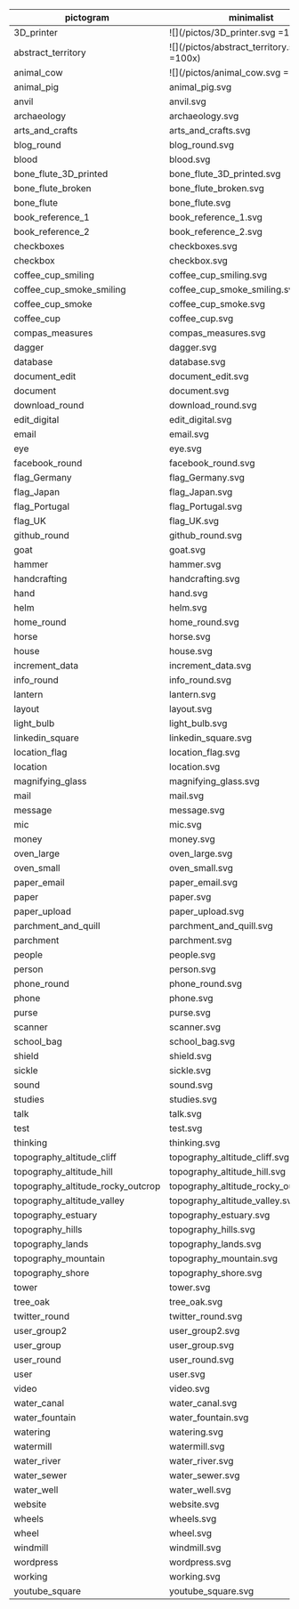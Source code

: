 pictogram | minimalist | flat | realistic |
|----|-----|----|----|
3D_printer | ![](/pictos/3D_printer.svg =100x)
abstract_territory | ![](/pictos/abstract_territory.svg =100x)
animal_cow | ![](/pictos/animal_cow.svg =100x)
animal_pig | animal_pig.svg
anvil | anvil.svg
archaeology | archaeology.svg
arts_and_crafts | arts_and_crafts.svg
blog_round | blog_round.svg
blood | blood.svg
bone_flute_3D_printed | bone_flute_3D_printed.svg
bone_flute_broken | bone_flute_broken.svg
bone_flute | bone_flute.svg
book_reference_1 | book_reference_1.svg
book_reference_2 | book_reference_2.svg
checkboxes | checkboxes.svg
checkbox | checkbox.svg
coffee_cup_smiling | coffee_cup_smiling.svg
coffee_cup_smoke_smiling | coffee_cup_smoke_smiling.svg
coffee_cup_smoke | coffee_cup_smoke.svg
coffee_cup | coffee_cup.svg
compas_measures | compas_measures.svg
dagger | dagger.svg
database | database.svg
document_edit | document_edit.svg
document | document.svg
download_round | download_round.svg
edit_digital | edit_digital.svg
email | email.svg
eye | eye.svg
facebook_round | facebook_round.svg
flag_Germany | flag_Germany.svg
flag_Japan | flag_Japan.svg
flag_Portugal | flag_Portugal.svg
flag_UK | flag_UK.svg
github_round | github_round.svg
goat | goat.svg
hammer | hammer.svg
handcrafting | handcrafting.svg
hand | hand.svg
helm | helm.svg
home_round | home_round.svg
horse | horse.svg
house | house.svg
increment_data | increment_data.svg
info_round | info_round.svg
lantern | lantern.svg
layout | layout.svg
light_bulb | light_bulb.svg
linkedin_square | linkedin_square.svg
location_flag | location_flag.svg
location | location.svg
magnifying_glass | magnifying_glass.svg
mail | mail.svg
message | message.svg
mic | mic.svg
money | money.svg
oven_large | oven_large.svg
oven_small | oven_small.svg
paper_email | paper_email.svg
paper | paper.svg
paper_upload | paper_upload.svg
parchment_and_quill | parchment_and_quill.svg
parchment | parchment.svg
people | people.svg
person | person.svg
phone_round | phone_round.svg
phone | phone.svg
purse | purse.svg
scanner | scanner.svg
school_bag | school_bag.svg
shield | shield.svg
sickle | sickle.svg
sound | sound.svg
studies | studies.svg
talk | talk.svg
test | test.svg
thinking | thinking.svg
topography_altitude_cliff | topography_altitude_cliff.svg
topography_altitude_hill | topography_altitude_hill.svg
topography_altitude_rocky_outcrop | topography_altitude_rocky_outcrop.svg
topography_altitude_valley | topography_altitude_valley.svg
topography_estuary | topography_estuary.svg
topography_hills | topography_hills.svg
topography_lands | topography_lands.svg
topography_mountain | topography_mountain.svg
topography_shore | topography_shore.svg
tower | tower.svg
tree_oak | tree_oak.svg
twitter_round | twitter_round.svg
user_group2 | user_group2.svg
user_group | user_group.svg
user_round | user_round.svg
user | user.svg
video | video.svg
water_canal | water_canal.svg
water_fountain | water_fountain.svg
watering | watering.svg
watermill | watermill.svg
water_river | water_river.svg
water_sewer | water_sewer.svg
water_well | water_well.svg
website | website.svg
wheels | wheels.svg
wheel | wheel.svg
windmill | windmill.svg
wordpress | wordpress.svg
working | working.svg
youtube_square | youtube_square.svg
